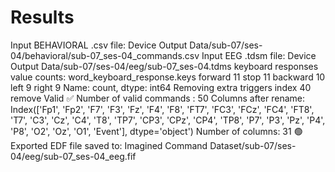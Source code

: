 # Results

Input BEHAVIORAL .csv file: Device Output Data/sub-07/ses-04/behavioral/sub-07_ses-04_commands.csv
Input EEG .tdsm file: Device Output Data/sub-07/ses-04/eeg/sub-07_ses-04.tdms
keyboard responses value counts:
 word_keyboard_response.keys
forward     11
stop        11
backward    10
left         9
right        9
Name: count, dtype: int64
Removing extra triggers
index 40 remove
Valid ✅
Number of valid commands : 50
Columns after rename:
 Index(['Fp1', 'Fp2', 'F7', 'F3', 'Fz', 'F4', 'F8', 'FT7', 'FC3', 'FCz', 'FC4',
       'FT8', 'T7', 'C3', 'Cz', 'C4', 'T8', 'TP7', 'CP3', 'CPz', 'CP4', 'TP8',
       'P7', 'P3', 'Pz', 'P4', 'P8', 'O2', 'Oz', 'O1', 'Event'],
      dtype='object')
Number of columns: 31
🟢Exported EDF file saved to: Imagined Command Dataset/sub-07/ses-04/eeg/sub-07_ses-04_eeg.fif
